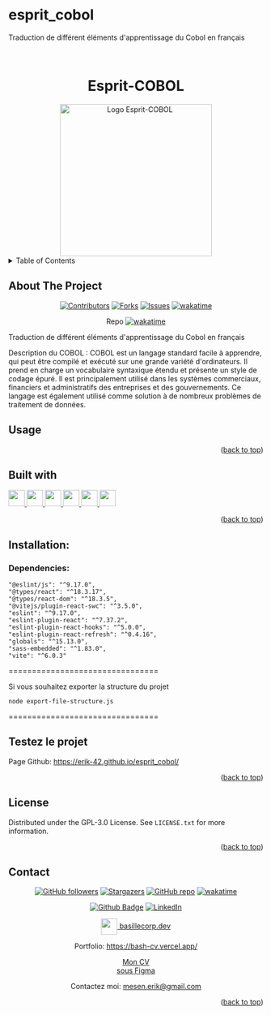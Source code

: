 # esprit_cobol

Traduction de différent éléments d'apprentissage du Cobol en français

<div align="center">
</div>
<a name="readme-top"></a>

<!-- PROJECT LOGO -->
<br />
<div align="center">
  <h1>Esprit-COBOL</h1>
  <a href="https://github.com/Erik-42">
    <img src="./src//assets/logos/screenshot.png" alt="Logo Esprit-COBOL" width="300">
  </a>
</div>

<!-- TABLE OF CONTENTS -->
<details>
  <summary>Table of Contents</summary>
  <ol>
    <li> <a href="#about-the-project">About The Project</a></li>
    <li><a href="#built-with">Built With</a></li>
    <li><a href="#testez-le-projet">Testez le projet</a></li>
    <li><a href="#license">License</a></li>
    <li><a href="#contact">Contact</a></li>
  </ol>
</details>

<!-- ABOUT THE PROJECT -->

## About The Project

<div align="center">

[![Contributors][contributors-shield]][contributors-url]
[![Forks][forks-shield]][forks-url]
[![Issues][issues-shield]][issues-url]
[![wakatime](https://wakatime.com/badge/user/f84d00d8-fee3-4ca3-803d-3daa3c7053a5/project/a8dd128a-59b7-4d94-8afc-10df58fdce60.svg)](https://wakatime.com/badge/user/f84d00d8-fee3-4ca3-803d-3daa3c7053a5/project/a8dd128a-59b7-4d94-8afc-10df58fdce60)

Repo
[![wakatime](https://wakatime.com/badge/github/Erik-42/esprit_cobol.svg)](https://wakatime.com/badge/github/Erik-42/esprit_cobol)

</div>

Traduction de différent éléments d'apprentissage du Cobol en français

Description du COBOL :
COBOL est un langage standard facile à apprendre, qui peut être compilé et exécuté sur une grande variété d'ordinateurs. Il prend en charge un vocabulaire syntaxique étendu et présente un style de codage épuré. Il est principalement utilisé dans les systèmes commerciaux, financiers et administratifs des entreprises et des gouvernements. Ce langage est également utilisé comme solution à de nombreux problèmes de traitement de données.

## Usage

<p align="right">(<a href="#readme-top">back to top</a>)</p>

## Built with

<p> </p>
<a href=https://github.com/Erik-42?tab=repositories&q=&type=&language=html&sort= > <img width ='32px' height='32px' src ='https://raw.githubusercontent.com/rahulbanerjee26/githubAboutMeGenerator/main/icons/html.svg'> </a>
<a href=https://github.com/Erik-42?tab=repositories&q=&type=&language=css&sort= > <img width ='32px' height='32px' src ='https://raw.githubusercontent.com/rahulbanerjee26/githubAboutMeGenerator/main/icons/css.svg'> </a>
<a href= https://github.com/Erik-42?tab=repositories&q=&type=&language=sass&sort= > <img width ='32px' height='32px' src ='https://raw.githubusercontent.com/rahulbanerjee26/githubAboutMeGenerator/main/icons/sass.svg'> </a>
<a href=https://github.com/Erik-42?tab=repositories&q=&type=&language=javascript&sort= > <img width ='32px' height='32px' src ='https://raw.githubusercontent.com/rahulbanerjee26/githubAboutMeGenerator/main/icons/javascript.svg'> </a>
<a href=https://github.com/Erik-42?tab=repositories&q=&type=&language=reactjs&sort= > <img width ='32px' height='32px' src ='https://raw.githubusercontent.com/rahulbanerjee26/githubAboutMeGenerator/main/icons/reactjs.svg'> </a>
<a href= https://github.com/Erik-42?tab=repositories&q=&type=&language=github&sort= > <img width ='32px' height='32px' src ='https://raw.githubusercontent.com/rahulbanerjee26/githubAboutMeGenerator/main/icons/github.svg'> </a>

<p align="right">(<a href="#readme-top">back to top</a>)</p>

## Installation:

### Dependencies:

    "@eslint/js": "^9.17.0",
    "@types/react": "^18.3.17",
    "@types/react-dom": "^18.3.5",
    "@vitejs/plugin-react-swc": "^3.5.0",
    "eslint": "^9.17.0",
    "eslint-plugin-react": "^7.37.2",
    "eslint-plugin-react-hooks": "^5.0.0",
    "eslint-plugin-react-refresh": "^0.4.16",
    "globals": "^15.13.0",
    "sass-embedded": "^1.83.0",
    "vite": "^6.0.3"

================================

Si vous souhaitez exporter la structure du projet

`node export-file-structure.js`

================================

## Testez le projet

Page Github: https://erik-42.github.io/esprit_cobol/

<p align="right">(<a href="#readme-top">back to top</a>)</p>

## License

Distributed under the GPL-3.0 License. See `LICENSE.txt` for more information.

<p align="right">(<a href="#readme-top">back to top</a>)</p>

## Contact

<div align="center">

[![GitHub followers][github followers-shield]][github followers-url]
[![Stargazers][stars-shield]][stars-url]
[![GitHub repo][github repo-shield]][github repo-url]
[![wakatime][wakatime-shield]][wakatime-url]

[![Github Badge][github badge-shield]][github badge-url]
[![LinkedIn][linkedin-shield]][linkedin-url]

<a href = 'https://basillecorp.dev'> <img width = '32px' align= 'center' src="https://raw.githubusercontent.com/rahulbanerjee26/githubAboutMeGenerator/main/icons/portfolio.png"/> basillecorp.dev</a>

Portfolio: https://bash-cv.vercel.app/

<a href="https://www.figma.com/design/H17d3Plq2fxppmKcQXfB0p/Cv-Eric-Breteau?m=auto&t=enkiu3089axN0tBm-1">Mon CV <br/>sous Figma</a>

Contactez moi: mesen.erik@gmail.com

</div>

<p align="right">(<a href="#readme-top">back to top</a>)</p>

<!-- MARKDOWN LINKS & IMAGES -->
<!-- https://www.markdownguide.org/basic-syntax/#reference-style-links -->

[product-screenshot]: ./images/screenshot.png
[wakatime-shield]: https://wakatime.com/badge/user/f84d00d8-fee3-4ca3-803d-3daa3c7053a5.svg
[wakatime-url]: https://wakatime.com/@f84d00d8-fee3-4ca3-803d-3daa3c7053a5
[github badge-shield]: https://img.shields.io/badge/Github-Erik--42-155?style=for-the-badge&logo=github
[github badge-url]: https://github.com/Erik-42
[github repo-shield]: https://img.shields.io/badge/Repositories-63-blue
[github repo-url]: https://github.com/Erik-42/Erik-42?tab=repositories
[github repo file count (file type)-shield]: https://img.shields.io/github/directory-file-count/Erik-42/esprit-cobol
[github repo file count (file type)-url]: https://github.com/directory-file-count/Erik-42/esprit-cobol
[github followers-shield]: https://img.shields.io/github/followers/Erik-42
[github followers-url]: https://github.com/followers/Erik-42
[github all releases-shield]: https://github.com/Erik-42/esprit-cobol/total
[github all releases-url]: https://github.com/Erik-42/esprit-cobol/releases
[github repo size-shield]: https://img.shields.io/github/repo-size/Erik-42/esprit-cobol
[github repo size-url]: https://github.com/Erik-42/esprit-cobol
[contributors-shield]: https://img.shields.io/github/contributors/Erik-42/esprit-cobol
[contributors-url]: https://github.com/Erik-42/esprit-cobol/graphs/contributors
[forks-shield]: https://img.shields.io/github/forks/Erik-42/esprit-cobol
[forks-url]: https://github.com/Erik-42/esprit-cobol/forks
[stars-shield]: https://img.shields.io/github/stars/Erik-42
[stars-url]: https://github.com/Erik-42?tab=stars
[issues-shield]: https://img.shields.io/github/issues-raw/Erik-42/esprit-cobol
[issues-url]: https://github.com/Erik-42/esprit-cobol/issues
[license-shield]: https://img.shields.io/github/license/Erik-42/esprit-cobol
[license-url]: https://github.com/Erik-42/esprit-cobol/blob/master/LICENSE.txt
[linkedin-shield]: https://img.shields.io/badge/-LinkedIn-black.svg?style=for-the-badge&logo=linkedin&colorB=555
[linkedin-url]: https://www.linkedin.com/in/erik-mesen/
[html-shield]: https://img.shields.io/badge/-LinkedIn-black.svg?style=for-the-badge&logo=linkedin&colorB=555
[html-url]: https://html.spec.whatwg.org/
[css-shield]: https://img.shields.io/badge/-LinkedIn-black.svg?style=for-the-badge&logo=linkedin&colorB=555
[css-url]: https://www.w3.org/TR/CSS/#css
[javascript-shield]: https://img.shields.io/badge/-LinkedIn-black.svg?style=for-the-badge&logo=linkedin&colorB=555
[javascript-url]: https://www.ecma-international.org/publications-and-standards/standards/ecma-262/
